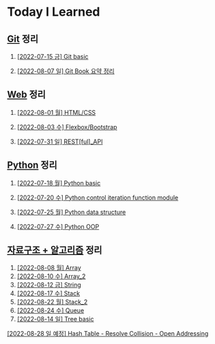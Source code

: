 # Today I Learned

## [Git](/Git) 정리

1. [[2022-07-15 금] Git basic](./Git/0715_Git_basic.md)


2. [[2022-08-07 일] Git Book 요약 정리](https://github.com/kimsixsue/CS-Study/blob/master/kimsixsue/Git_GitHub.md)


## [Web](/Web) 정리

1. [[2022-08-01 월] HTML/CSS](./Web/0801_HTML_CSS.md)

2. [[2022-08-03 수] Flexbox/Bootstrap](./Web/0803_Flexbox_Bootstrap.md)


3. [[2022-07-31 일] REST[ful]_API](https://github.com/kimsixsue/CS-Study/blob/master/kimsixsue/RESTful_API.md)

## [Python](/Python) 정리

1. [[2022-07-18 월] Python basic](./Python/0718_Python_basic.md)

2. [[2022-07-20 수] Python control iteration function module](./Python/0720_control_iteration_function_module.md)

3. [[2022-07-25 월] Python data structure](./Python/0725_data_structure.md)

4. [[2022-07-27 수] Python OOP](./Python/0727_OOP.md)


## [자료구조 + 알고리즘](/Algorithm) 정리

1. [[2022-08-08 월] Array](./Algorithm/0808_Array.md)
2. [[2022-08-10 수] Array_2](./Algorithm/0810_Array_2.md)
3. [[2022-08-12 금] String](./Algorithm/0812_String.md)
4. [[2022-08-17 수] Stack](./Algorithm/0817_Stack.md)
5. [[2022-08-22 월] Stack_2](./Algorithm/0822_Stack_2.md)
6. [[2022-08-24 수] Queue](./Algorithm/0824_Queue.md)
7. [[2022-08-14 일] Tree basic](https://github.com/kimsixsue/CS-Study/blob/master/kimsixsue/Tree.md)

[[2022-08-28 일 예정] Hash Table - Resolve Collision - Open Addressing](https://github.com/kimsixsue/CS-Study/blob/master/kimsixsue/Open_Addressing.md)
